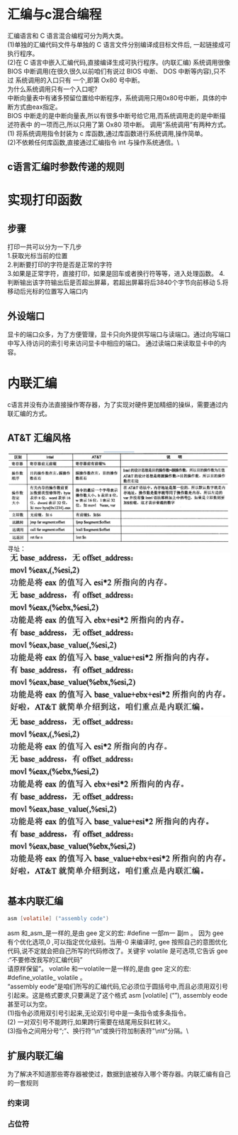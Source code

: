 # 汇编与c混合编程
汇编语言和 C 语言混合编程可分为两大类。\
(1)单独的汇编代码文件与单独的 C 语言文件分别编译成目标文件后, 一起链接成可执行程序。\
(2)在 C 语言中嵌入汇编代码,直接编译生成可执行程序。(内联汇编)
系统调用很像 BIOS 中断调用(在很久很久以前咱们有说过 BIOS 中断、 DOS 中断等内容),只不过
系统调用的入口只有 一个,即第 Ox80 号中断。\
为什么系统调用只有一个入口呢?\
中断向量表中有诸多预留位置给中断程序，系统调用只用0x80号中断，具体的中断方式由eax指定。\
BIOS 中断走的是中断向量表,所以有很多中断号给它用,而系统调用走的是中断描述符表中
的一项而己,所以只用了第 Ox80 项中断。
调用“系统调用”有两种方式。\
(1) 将系统调用指令封装为 c 库函数,通过库函数进行系统调用,操作简单。\
(2)不依赖任何库函数,直接通过汇编指令 int 与操作系统通信。\
## c语言汇编时参数传递的规则

# 实现打印函数
## 步骤
打印一共可以分为一下几步\
1.获取光标当前的位置\
2.判断要打印的字符是否是正常的字符\
3.如果是正常字符，直接打印，如果是回车或者换行符等等，进入处理函数。
4.判断输出该字符输出后是否超出屏幕，若超出屏幕将后3840个字节向前移动
5.将移动后光标的位置写入端口内
## 外设端口
显卡的端口众多，为了方便管理，显卡只向外提供写端口与读端口。通过向写端口中写入待访问的索引号来访问显卡中相应的端口。
通过读端口来读取显卡中的内容。
# 内联汇编
c语言并没有办法直接操作寄存器，为了实现对硬件更加精细的操纵，需要通过内联汇编的方式。
##  AT&T 汇编风格
![Alt text](image-3.png)
寻址：
![Alt text](image.png)
![Alt text](image6.png)
## 基本内联汇编
```c
asm [volatile] ("assembly code")
```
asm 和_asm_是一样的,是由 gee 定义的宏: #define 一部m一 副m 。
因为 gee 有个优化选项,0 ,可以指定优化级别。当用-0 来编译时, gee 按照自己的意图优化代码,说不定就会把自己所写的代码修改了。关键宇 volatile 是可选项,它告诉 gee :“不要修改我写的汇编代码”\
请原样保留”。 volatile 和一volatile一是一样的,是由 gee 定义的宏: #define_volatile_ volatile 。\
“assembly eode”是咱们所写的汇编代码,它必须位于圆括号中,而且必须用双引号引起来。这是格式要求,只要满足了这个格式 asm [volatile] (“”), assembly eode 甚至可以为空。\
(1)指令必须用双引号引起来,无论双引号中是一条指令或多条指令。\
(2) 一对双引号不能跨行,如果跨行需要在结尾用反斜杠转义。\
(3)指令之间用分号“;”、换行符“\n”或换行符加制表符"\n\t"分隔。\
## 扩展内联汇编
为了解决不知道那些寄存器被使过，数据到底被存入哪个寄存器。内联汇编有自己的一套规则
### 约束词

### 占位符

